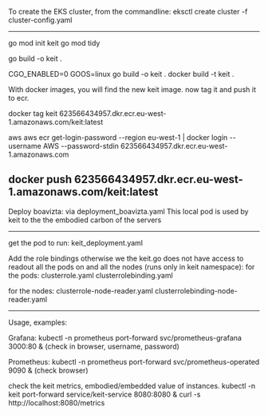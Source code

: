 
To create the EKS cluster, from the commandline:
eksctl create cluster -f cluster-config.yaml

-----
go mod init keit
go mod tidy

go build -o keit .   

CGO_ENABLED=0 GOOS=linux go build -o keit .
docker build -t keit .

With docker images, you will find the new keit image.
now tag it and push it to ecr.

docker tag keit 623566434957.dkr.ecr.eu-west-1.amazonaws.com/keit:latest

aws aws ecr get-login-password --region eu-west-1 | docker login --username AWS --password-stdin 623566434957.dkr.ecr.eu-west-1.amazonaws.com

docker push 623566434957.dkr.ecr.eu-west-1.amazonaws.com/keit:latest
-----
Deploy boavizta: via deployment_boavizta.yaml
This local pod is used by keit to the the embodied carbon of the servers

-----
get the pod to run:
keit_deployment.yaml

Add the role bindings otherwise we the keit.go does not have access to readout all the pods on and all the nodes (runs only in keit namespace):
for the pods:
clusterrole.yaml
clusterrolebinding.yaml

for the nodes:
clusterrole-node-reader.yaml
clusterrolebinding-node-reader.yaml

-----
Usage, examples:

Grafana:
kubectl -n prometheus port-forward svc/prometheus-grafana 3000:80 &
(check in browser, username, password)

Prometheus:
kubectl -n prometheus port-forward svc/prometheus-operated 9090 &
(check browser)

check the keit metrics, embodied/embedded value of instances.
kubectl -n keit port-forward service/keit-service 8080:8080 &
curl -s http://localhost:8080/metrics
